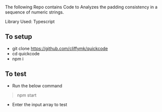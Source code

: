 The following Repo contains Code to Analyzes the padding consistency in a sequence of numeric strings.

Library Used: Typescript

## To setup

* git clone https://github.com/cliffymk/quickcode
* cd quickcode
* npm i

## To test

* Run the below command
> npm start

* Enter the input array to test
